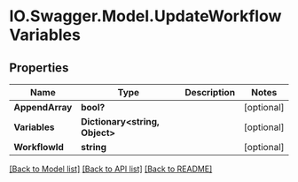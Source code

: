# IO.Swagger.Model.UpdateWorkflowVariables
## Properties

Name | Type | Description | Notes
------------ | ------------- | ------------- | -------------
**AppendArray** | **bool?** |  | [optional] 
**Variables** | **Dictionary&lt;string, Object&gt;** |  | [optional] 
**WorkflowId** | **string** |  | [optional] 

[[Back to Model list]](../README.md#documentation-for-models) [[Back to API list]](../README.md#documentation-for-api-endpoints) [[Back to README]](../README.md)

